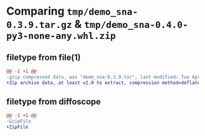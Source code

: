 # Comparing `tmp/demo_sna-0.3.9.tar.gz` & `tmp/demo_sna-0.4.0-py3-none-any.whl.zip`

## filetype from file(1)

```diff
@@ -1 +1 @@
-gzip compressed data, was "demo_sna-0.3.9.tar", last modified: Tue Apr 11 20:18:17 2023, max compression
+Zip archive data, at least v2.0 to extract, compression method=deflate
```

## filetype from diffoscope

```diff
@@ -1 +1 @@
-GzipFile
+ZipFile
```

